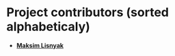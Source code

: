 Project contributors (sorted alphabeticaly)
============================================


* **[Maksim Lisnyak](https://github.com/lisnm)**
